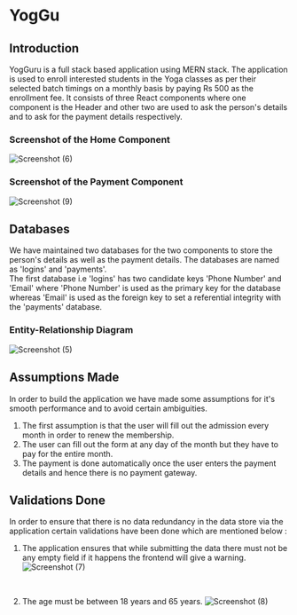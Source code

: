 # YogGu

## Introduction
YogGuru is a full stack based application using MERN stack. The application is used to enroll interested students in the Yoga classes as per their selected batch timings on a monthly basis by paying Rs 500 as the enrollment fee. It consists of three React components where one component is the Header and other two are used to ask the person's details and to ask for the payment details respectively.
<br>
### Screenshot of the Home Component
![Screenshot (6)](https://github.com/amanch2209/YogGuru/assets/78231342/a18d86bc-25e9-41af-8c78-4afef30c306d)
<br>

### Screenshot of the Payment Component
![Screenshot (9)](https://github.com/amanch2209/YogGuru/assets/78231342/2684d63f-62af-4dd6-8c35-51578c2a46f6)

## Databases
We have maintained two databases for the two components to store the person's details as well as the payment details. The databases are named as 'logins' and 'payments'. 
<br>
The first database i.e 'logins' has two candidate keys 'Phone Number' and 'Email' where 'Phone Number' is used as the primary key for the database whereas 'Email' is used as the foreign key to set a referential integrity with the 'payments' database.  

### Entity-Relationship Diagram
![Screenshot (5)](https://github.com/amanch2209/YogGuru/assets/78231342/8dcf892a-e2e2-440e-8373-655c15174f7e)

## Assumptions Made
In order to build the application we have made some assumptions for it's smooth performance and to avoid certain ambiguities. 
<br>
1. The first assumption is that the user will fill out the admission every month in order to renew the membership.
2. The user can fill out the form at any day of the month but they have to pay for the entire month.
3. The payment is done automatically once the user enters the payment details and hence there is no payment gateway.


## Validations Done
In order to ensure that there is no data redundancy in the data store via the application certain validations have been done which are mentioned below :
<br>
1. The application ensures that while submitting the data there must not be any empty field if it happens the frontend will give a warning.
   ![Screenshot (7)](https://github.com/amanch2209/YogGuru/assets/78231342/e93e5636-92cd-413d-a207-2a3b7b8875b5)
<br>

2. The age must be between 18 years and 65 years.
![Screenshot (8)](https://github.com/amanch2209/YogGuru/assets/78231342/9f6fa148-14ae-47a6-95e1-1ee69b907099)


   
